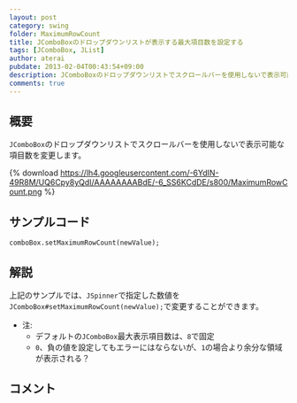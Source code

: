 ```yaml
---
layout: post
category: swing
folder: MaximumRowCount
title: JComboBoxのドロップダウンリストが表示する最大項目数を設定する
tags: [JComboBox, JList]
author: aterai
pubdate: 2013-02-04T00:43:54+09:00
description: JComboBoxのドロップダウンリストでスクロールバーを使用しないで表示可能な項目数を変更します。
comments: true
---
```

## 概要
`JComboBox`のドロップダウンリストでスクロールバーを使用しないで表示可能な項目数を変更します。

{% download https://lh4.googleusercontent.com/-6YdIN-49R8M/UQ6Cpy8yQdI/AAAAAAAABdE/-6_SS6KCdDE/s800/MaximumRowCount.png %}

## サンプルコード
<pre class="prettyprint"><code>comboBox.setMaximumRowCount(newValue);
</code></pre>

## 解説
上記のサンプルでは、`JSpinner`で指定した数値を`JComboBox#setMaximumRowCount(newValue);`で変更することができます。

- 注:
    - デフォルトの`JComboBox`最大表示項目数は、`8`で固定
    - `0`、負の値を設定してもエラーにはならないが、`1`の場合より余分な領域が表示される？

<!-- dummy comment line for breaking list -->

## コメント
